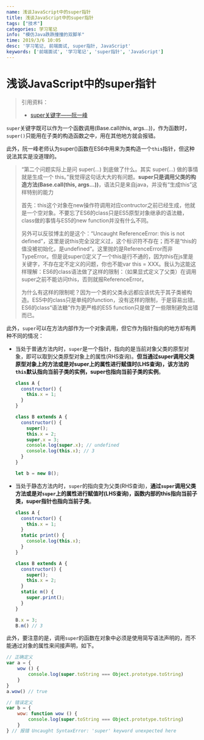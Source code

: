 ```yaml
---
name: 浅谈JavaScript中的super指针
title: 浅谈JavaScript中的super指针
tags: ["技术"]
categories: 学习笔记
info: "模仿Java跌跌撞撞的双脚羊"
time: 2019/3/6 10:05
desc: '学习笔记, 前端面试, super指针, JavaScript'
keywords: ['前端面试', '学习笔记', 'super指针', 'JavaScript']
---
```


# 浅谈JavaScript中的super指针

> 引用资料：
>
> - [super关键字——阮一峰](http://es6.ruanyifeng.com/#docs/class-extends#super-%E5%85%B3%E9%94%AE%E5%AD%97)

 `super`关键字既可以作为一个函数调用(Base.call(this, args...))，作为函数时，`super()`只能用在子类的构造函数之中，用在其他地方就会报错。

此外，阮一峰老师认为super()函数在ES6中用来为类构造一个`this`指针，但这种说法其实是没道理的。

  > “第二个问题实际上是问 super(...) 到底做了什么。其实 super(...) 做的事情就是生成一个 this。”我觉得这句话大大的有问题。**super只是调用父类的构造方法(Base.call(this, args...))**，语法只是来自java，并没有“生成this”这样特别的能力
  >
  > 首先：this这个对象在new操作符调用对应contructor之前已经生成，他就是一个空对象。不要忘了ES6的class只是ES5原型对象继承的语法糖，class做的事情与ES5的new function并没有什么不同。
  >
  > 另外可以反驳博主的是这个：“Uncaught ReferenceError: this is not defined”，这里是说this完全没定义过，这个标识符不存在；而不是“this的值没被初始化，是undefined“。这里抛的是ReferenceError而非TypeError。但是说super()定义了一个this是行不通的，因为this在js里是关键字，不存在定不定义的问题，你也不能var this = XXX。我认为这能这样理解：ES6的class语法做了这样的限制：（如果显式定义了父类）在调用super之前不能访问this，否则就报ReferenceError。
  >
  > 为什么有这样的限制呢？因为一个类的父类永远都应该优先于其子类被构造。ES5中的class只是单纯的function，没有这样的限制，于是容易出错。ES6的class“语法糖”作为更严格的ES5 function只是做了一些限制避免出错而已。

此外，`super`可以在方法内部作为一个对象调用，但它作为指针指向的地方却有两种不同的情况：

  - 当处于普通方法内时，`super`是一个指针，指向的是当前对象父类的原型对象，即可以取到父类原型对象上的属性(RHS查询)。**但当通过super调用父类原型对象上的方法或是对super上的属性进行赋值时(LHS查询)，该方法的`this`默认指向当前子类的实例，super也指向当前子类的实例**。

    ```javascript
    class A {
      constructor() {
        this.x = 1;
      }
    }
    
    class B extends A {
      constructor() {
        super();
        this.x = 2;
        super.x = 3;
        console.log(super.x); // undefined
        console.log(this.x); // 3
      }
    }
    
    let b = new B();
    ```

    

  - 当处于静态方法内时，`super`的指向变为父类(RHS查询)，**通过`super`调用父类方法或是对`super`上的属性进行赋值时(LHS查询)，函数内部的this指向当前子类，super指针也指向当前子类**。

    ```javascript
    class A {
      constructor() {
        this.x = 1;
      }
      static print() {
        console.log(this.x);
      }
    }
    
    class B extends A {
      constructor() {
        super();
        this.x = 2;
      }
      static m() {
        super.print();
      }
    }
    
    B.x = 3;
    B.m() // 3
    ```


此外，要注意的是，调用`super`的函数在对象中必须是使用简写语法声明的，而不能通过对象的属性来间接声明，如下。

  ```javascript
  // 正确定义
  var a = {
      wow () {
          console.log(super.toString === Object.prototype.toString)
      }
  }
  a.wow() // true
  
  // 错误定义
  var b = {
      wow: function wow () {
          console.log(super.toString === Object.prototype.toString)
      }
  } // 报错 Uncaught SyntaxError: 'super' keyword unexpected here
  ```

  